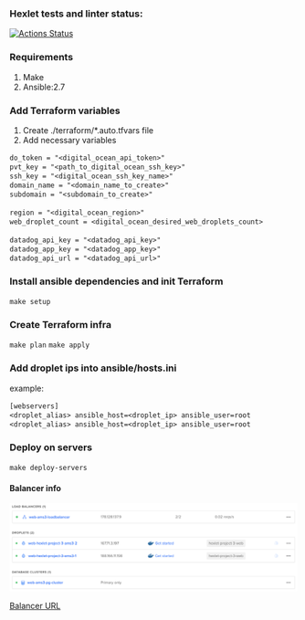 ### Hexlet tests and linter status:
[![Actions Status](https://github.com/Toomean/devops-for-programmers-project-lvl3/workflows/hexlet-check/badge.svg)](https://github.com/Toomean/devops-for-programmers-project-lvl3/actions)

### Requirements
1. Make
2. Ansible:2.7

### Add Terraform variables
1. Create ./terraform/*.auto.tfvars file
2. Add necessary variables

```HCL
do_token = "<digital_ocean_api_token>"
pvt_key = "<path_to_digital_ocean_ssh_key>"
ssh_key = "<digital_ocean_ssh_key_name>"
domain_name = "<domain_name_to_create>"
subdomain = "<subdomain_to_create>"

region = "<digital_ocean_region>"
web_droplet_count = <digital_ocean_desired_web_droplets_count>

datadog_api_key = "<datadog_api_key>"
datadog_app_key = "<datadog_app_key>"
datadog_api_url = "<datadog_api_url>"
```

### Install ansible dependencies and init Terraform
`make setup`

### Create Terraform infra
`make plan`
`make apply`

### Add droplet ips into ansible/hosts.ini
example:
```
[webservers]
<droplet_alias> ansible_host=<droplet_ip> ansible_user=root
<droplet_alias> ansible_host=<droplet_ip> ansible_user=root
```

### Deploy on servers
`make deploy-servers`

#### Balancer info
![Balancer screenshot](https://raw.githubusercontent.com/Toomean/devops-for-programmers-project-lvl3/main/.github/images/balancer.png)

[Balancer URL](https://hexlet.toomean.com)